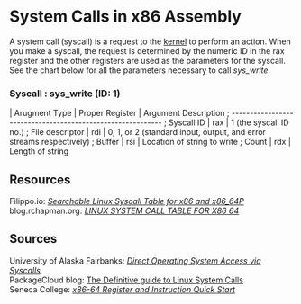 # System Calls in x86 Assembly
A system call (syscall) is a request to the [kernel](https://www.engineersgarage.com/kernel-programming/) to perform an action. When you make a syscall, the request is determined
by the numeric ID in the rax register and the other registers are used as the parameters for the syscall. See the chart below for all the parameters necessary to call _sys\_write_.

### Syscall : sys_write (ID: 1)

| Arugment Type | Proper Register | Argument Description
; -----------------------------------------------------------
; Syscall ID      |         rax        |  1 (the syscall ID no.)
; File descriptor |         rdi        |  0, 1, or 2 (standard input, output, and error streams respectively)
; Buffer          |         rsi        |  Location of string to write
; Count           |         rdx        |  Length of string

## Resources
Filippo.io: [_Searchable Linux Syscall Table for x86 and x86_64P_](https://filippo.io/linux-syscall-table/) <br />
blog.rchapman.org: [_LINUX SYSTEM CALL TABLE FOR X86 64_](http://blog.rchapman.org/posts/Linux_System_Call_Table_for_x86_64/) <br />

## Sources
University of Alaska Fairbanks: [_Direct Operating System Access via Syscalls_](https://www.cs.uaf.edu/2017/fall/cs301/lecture/11_17_syscall.html) <br />
PackageCloud blog: [The Definitive guide to Linux System Calls](https://blog.packagecloud.io/eng/2016/04/05/the-definitive-guide-to-linux-system-calls/) <br />
Seneca College: [_x86-64 Register and Instruction Quick Start_](https://wiki.cdot.senecacollege.ca/wiki/X86_64_Register_and_Instruction_Quick_Start) <br />

